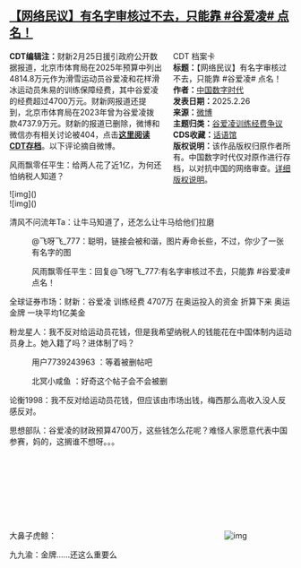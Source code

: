 <!--1740594668000-->
[【网络民议】有名字审核过不去，只能靠 #谷爱凌# 点名！](https://chinadigitaltimes.net/chinese/716127.html)
------

<div style="width:42%;float:right;padding-left:20px"><div class="su-spoiler su-spoiler-style-fancy su-spoiler-icon-chevron-circle" data-scroll-offset="0" data-anchor-in-url="no"><div class="su-spoiler-title" tabindex="0" role="button"><span class="su-spoiler-icon"></span>CDT 档案卡</div><div class="su-spoiler-content su-u-clearfix su-u-trim"><strong>标题：</strong>【网络民议】有名字审核过不去，只能靠 #谷爱凌# 点名！<br><strong>作者：</strong><a href="https://chinadigitaltimes.net/space/中国数字时代" target="_blank">中国数字时代</a><br><strong>发表日期：</strong>2025.2.26<br><strong>来源：</strong><a href="" target="_blank">微博</a><br><strong>主题归类：</strong><a href="https://chinadigitaltimes.net/space/谷爱凌训练经费争议" target="_blank">谷爱凌训练经费争议</a><br><strong>CDS收藏：</strong><a href="https://chinadigitaltimes.net/space/%E8%AF%9D%E8%AF%AD%E9%A6%86" target="_blank" rel="noopener">话语馆</a><br><strong>版权说明：</strong>该作品版权归原作者所有。中国数字时代仅对原作进行存档，以对抗中国的网络审查。<a href="https://chinadigitaltimes.net/chinese/copyright">详细版权说明</a>。</div></div></div><p><strong>CDT编辑注：</strong>财新2月25日援引政府公开数据报道，北京市体育局在2025年预算中列出4814.8万元作为滑雪运动员谷爱凌和花样滑冰运动员朱易的训练保障经费，其中谷爱凌的经费超过4700万元。财新网报道还提到，北京市体育局在2023年曾为谷爱凌拨款4737.9万元。财新的报道已删除，微博和微信亦有相关讨论被404，点击<strong><a href="https://chinadigitaltimes.net/chinese/tag/%E8%B0%B7%E7%88%B1%E5%87%8C%E8%AE%AD%E7%BB%83%E7%BB%8F%E8%B4%B9%E4%BA%89%E8%AE%AE" title="这里阅读CDT存档">这里阅读CDT存档</a></strong>。以下评论摘自微博。</p><p>风雨飘零任平生：给两人花了近1亿，为何还怕纳税人知道？</p><p>![img]()<br>![img]()</p><p>清风不问流年Ta：让牛马知道了，还怎么让牛马给他们拉磨</p><p style="padding-left: 40px">@飞呀飞_777：聪明，链接会被和谐，图片寿命长些，不过，你少了一张有名字的图</p><p style="padding-left: 40px">风雨飘零任平生：回复@飞呀飞_777:有名字审核过不去，只能靠 #谷爱凌# 点名！</p><p>全球证券市场：财新：谷爱凌 训练经费 4707万 在奥运投入的资金 折算下来 奥运金牌 一块平均1亿美金</p><p>粉龙星人：我不反对给运动员花钱，但是我希望纳税人的钱能花在中国体制内运动员身上。她入籍了吗？进体制了吗？</p><p style="padding-left: 40px">用户7739243963 ：等着被删帖吧</p><p style="padding-left: 40px">北冥小咸鱼 ：好奇这个帖子会不会被删</p><p>论衡1998：我不反对给运动员花钱，但应该由市场出钱，梅西那么高收入没人反感反对。</p><p>思想部队：谷爱凌的财政预算4700万，这些钱怎么花呢？难怪人家愿意代表中国参赛，妈的，这搁谁不想呀。。。</p><p>大鼻子虎鲸：<img decoding="async" src="data:image/svg+xml,%3Csvg%20xmlns='http://www.w3.org/2000/svg'%20viewBox='0%200%200%200'%3E%3C/svg%3E" alt="img" data-lazy-src="https://chinadigitaltimes.net/chinese/files/2025/02/91c0d88fgy1hyy5wzjoctj20xc1qxail.jpg"><noscript><img decoding="async" src="https://chinadigitaltimes.net/chinese/files/2025/02/91c0d88fgy1hyy5wzjoctj20xc1qxail.jpg" alt="img"></noscript></p><p>九九渝：金牌……还这么重要么</p><div class="addtoany_share_save_container addtoany_content addtoany_content_bottom"><div class="a2a_kit a2a_kit_size_32 addtoany_list" data-a2a-url="https://chinadigitaltimes.net/chinese/716127.html" data-a2a-title="【网络民议】有名字审核过不去，只能靠 #谷爱凌# 点名！"><a class="a2a_button_facebook" href="https://www.addtoany.com/add_to/facebook?linkurl=https%3A%2F%2Fchinadigitaltimes.net%2Fchinese%2F716127.html&amp;linkname=%E3%80%90%E7%BD%91%E7%BB%9C%E6%B0%91%E8%AE%AE%E3%80%91%E6%9C%89%E5%90%8D%E5%AD%97%E5%AE%A1%E6%A0%B8%E8%BF%87%E4%B8%8D%E5%8E%BB%EF%BC%8C%E5%8F%AA%E8%83%BD%E9%9D%A0%20%23%E8%B0%B7%E7%88%B1%E5%87%8C%23%20%E7%82%B9%E5%90%8D%EF%BC%81" title="Facebook" rel="nofollow noopener" target="_blank"></a><a class="a2a_button_twitter" href="https://www.addtoany.com/add_to/twitter?linkurl=https%3A%2F%2Fchinadigitaltimes.net%2Fchinese%2F716127.html&amp;linkname=%E3%80%90%E7%BD%91%E7%BB%9C%E6%B0%91%E8%AE%AE%E3%80%91%E6%9C%89%E5%90%8D%E5%AD%97%E5%AE%A1%E6%A0%B8%E8%BF%87%E4%B8%8D%E5%8E%BB%EF%BC%8C%E5%8F%AA%E8%83%BD%E9%9D%A0%20%23%E8%B0%B7%E7%88%B1%E5%87%8C%23%20%E7%82%B9%E5%90%8D%EF%BC%81" title="Twitter" rel="nofollow noopener" target="_blank"></a><a class="a2a_button_telegram" href="https://www.addtoany.com/add_to/telegram?linkurl=https%3A%2F%2Fchinadigitaltimes.net%2Fchinese%2F716127.html&amp;linkname=%E3%80%90%E7%BD%91%E7%BB%9C%E6%B0%91%E8%AE%AE%E3%80%91%E6%9C%89%E5%90%8D%E5%AD%97%E5%AE%A1%E6%A0%B8%E8%BF%87%E4%B8%8D%E5%8E%BB%EF%BC%8C%E5%8F%AA%E8%83%BD%E9%9D%A0%20%23%E8%B0%B7%E7%88%B1%E5%87%8C%23%20%E7%82%B9%E5%90%8D%EF%BC%81" title="Telegram" rel="nofollow noopener" target="_blank"></a><a class="a2a_button_reddit" href="https://www.addtoany.com/add_to/reddit?linkurl=https%3A%2F%2Fchinadigitaltimes.net%2Fchinese%2F716127.html&amp;linkname=%E3%80%90%E7%BD%91%E7%BB%9C%E6%B0%91%E8%AE%AE%E3%80%91%E6%9C%89%E5%90%8D%E5%AD%97%E5%AE%A1%E6%A0%B8%E8%BF%87%E4%B8%8D%E5%8E%BB%EF%BC%8C%E5%8F%AA%E8%83%BD%E9%9D%A0%20%23%E8%B0%B7%E7%88%B1%E5%87%8C%23%20%E7%82%B9%E5%90%8D%EF%BC%81" title="Reddit" rel="nofollow noopener" target="_blank"></a><a class="a2a_button_whatsapp" href="https://www.addtoany.com/add_to/whatsapp?linkurl=https%3A%2F%2Fchinadigitaltimes.net%2Fchinese%2F716127.html&amp;linkname=%E3%80%90%E7%BD%91%E7%BB%9C%E6%B0%91%E8%AE%AE%E3%80%91%E6%9C%89%E5%90%8D%E5%AD%97%E5%AE%A1%E6%A0%B8%E8%BF%87%E4%B8%8D%E5%8E%BB%EF%BC%8C%E5%8F%AA%E8%83%BD%E9%9D%A0%20%23%E8%B0%B7%E7%88%B1%E5%87%8C%23%20%E7%82%B9%E5%90%8D%EF%BC%81" title="WhatsApp" rel="nofollow noopener" target="_blank"></a><a class="a2a_button_email" href="https://www.addtoany.com/add_to/email?linkurl=https%3A%2F%2Fchinadigitaltimes.net%2Fchinese%2F716127.html&amp;linkname=%E3%80%90%E7%BD%91%E7%BB%9C%E6%B0%91%E8%AE%AE%E3%80%91%E6%9C%89%E5%90%8D%E5%AD%97%E5%AE%A1%E6%A0%B8%E8%BF%87%E4%B8%8D%E5%8E%BB%EF%BC%8C%E5%8F%AA%E8%83%BD%E9%9D%A0%20%23%E8%B0%B7%E7%88%B1%E5%87%8C%23%20%E7%82%B9%E5%90%8D%EF%BC%81" title="Email" rel="nofollow noopener" target="_blank"></a><a class="a2a_button_copy_link" href="https://www.addtoany.com/add_to/copy_link?linkurl=https%3A%2F%2Fchinadigitaltimes.net%2Fchinese%2F716127.html&amp;linkname=%E3%80%90%E7%BD%91%E7%BB%9C%E6%B0%91%E8%AE%AE%E3%80%91%E6%9C%89%E5%90%8D%E5%AD%97%E5%AE%A1%E6%A0%B8%E8%BF%87%E4%B8%8D%E5%8E%BB%EF%BC%8C%E5%8F%AA%E8%83%BD%E9%9D%A0%20%23%E8%B0%B7%E7%88%B1%E5%87%8C%23%20%E7%82%B9%E5%90%8D%EF%BC%81" title="Copy Link" rel="nofollow noopener" target="_blank"></a><a class="a2a_dd addtoany_share_save addtoany_share" href="https://www.addtoany.com/share"></a></div></div>
